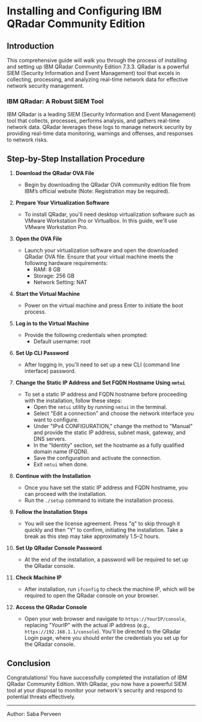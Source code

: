 # Installing and Configuring IBM QRadar Community Edition

## Introduction

This comprehensive guide will walk you through the process of installing and setting up IBM QRadar Community Edition 7.3.3. QRadar is a powerful SIEM (Security Information and Event Management) tool that excels in collecting, processing, and analyzing real-time network data for effective network security management.

### IBM QRadar: A Robust SIEM Tool

IBM QRadar is a leading SIEM (Security Information and Event Management) tool that collects, processes, performs analysis, and gathers real-time network data. QRadar leverages these logs to manage network security by providing real-time data monitoring, warnings and offenses, and responses to network risks.

## Step-by-Step Installation Procedure

1. **Download the QRadar OVA File**
   - Begin by downloading the QRadar OVA community edition file from IBM’s official website (Note: Registration may be required).

2. **Prepare Your Virtualization Software**
   - To install QRadar, you'll need desktop virtualization software such as VMware Workstation Pro or Virtualbox. In this guide, we'll use VMware Workstation Pro.

3. **Open the OVA File**
   - Launch your virtualization software and open the downloaded QRadar OVA file. Ensure that your virtual machine meets the following hardware requirements:
     - RAM: 8 GB
     - Storage: 256 GB
     - Network Setting: NAT

4. **Start the Virtual Machine**
   - Power on the virtual machine and press Enter to initiate the boot process.

5. **Log in to the Virtual Machine**
   - Provide the following credentials when prompted:
     - Default username: root

6. **Set Up CLI Password**
   - After logging in, you'll need to set up a new CLI (command line interface) password.

7. **Change the Static IP Address and Set FQDN Hostname Using `nmtui`**
   - To set a static IP address and FQDN hostname before proceeding with the installation, follow these steps:
     - Open the `nmtui` utility by running `nmtui` in the terminal.
     - Select "Edit a connection" and choose the network interface you want to configure.
     - Under "IPv4 CONFIGURATION," change the method to "Manual" and provide the static IP address, subnet mask, gateway, and DNS servers.
     - In the "Identity" section, set the hostname as a fully qualified domain name (FQDN).
     - Save the configuration and activate the connection.
     - Exit `nmtui` when done.

8. **Continue with the Installation**
   - Once you have set the static IP address and FQDN hostname, you can proceed with the installation.
   - Run the `./setup` command to initiate the installation process.

9. **Follow the Installation Steps**
   - You will see the license agreement. Press "q" to skip through it quickly and then "Y" to confirm, initiating the installation. Take a break as this step may take approximately 1.5–2 hours.

10. **Set Up QRadar Console Password**
    - At the end of the installation, a password will be required to set up the QRadar console.

11. **Check Machine IP**
    - After installation, run `ifconfig` to check the machine IP, which will be required to open the QRadar console on your browser.

12. **Access the QRadar Console**
    - Open your web browser and navigate to `https://YourIP/console`, replacing "YourIP" with the actual IP address (e.g., `https://192.168.1.1/console`). You'll be directed to the QRadar Login page, where you should enter the credentials you set up for the QRadar console.

## Conclusion

Congratulations! You have successfully completed the installation of IBM QRadar Community Edition. With QRadar, you now have a powerful SIEM tool at your disposal to monitor your network's security and respond to potential threats effectively.

---
Author: Saba Perveen

